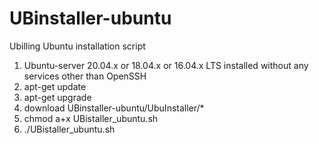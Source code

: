 # UBinstaller-ubuntu
Ubilling Ubuntu installation script
1. Ubuntu-server 20.04.x or 18.04.x or 16.04.x LTS installed without any services other than OpenSSH
2. apt-get update
3. apt-get upgrade
4. download UBinstaller-ubuntu/UbuInstaller/*
5. chmod a+x UBistaller_ubuntu.sh
6. ./UBistaller_ubuntu.sh
